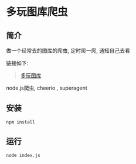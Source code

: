 # 多玩图库爬虫

## 简介

做一个经常去的图库的爬虫, 定时爬一爬, 通知自己去看

链接如下:

> [多玩图库](http://tu.duowan.com/tu)

node.js爬虫, cheerio , superagent

## 安装
```
npm install
```

## 运行
```
node index.js
```